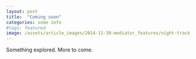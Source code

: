 ```yaml
---
layout: post
title:  "Coming soon"
categories: some info
#tags: featured
image: /assets/article_images/2014-11-30-mediator_features/night-track.JPG
---
```


Something explored. More to come.
